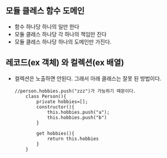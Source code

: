 ## 모듈 클레스 함수 도메인

- 함수 하나당 하나의 일만 한다
- 모듈 클레스 하나당 각 하나의 책임만 진다
- 모듈 클레스 하나당 하나의 도메인만 가진다.

## 레코드(ex 객체) 와 컬렉션(ex 배열)

- 컬렉션은 노출하면 안된다. 그래서 아래 클래스는 잘못 된 방법이다.

  ```
  //person.hobbies.push("zzz")가 가능하기 때문이다.
      class Person(){
          private hobbies=[];
          constructor(){
              this.hobbies.push("a");
              this.hobbies.push("b")
          }

          get hobbies(){
              return this.hobbies
          }
      }
  ```
